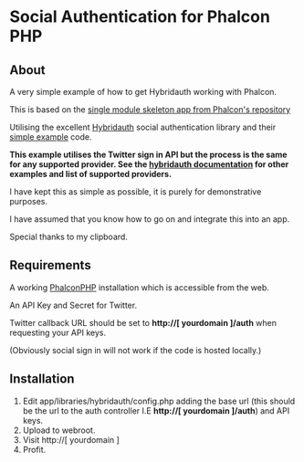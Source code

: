 Social Authentication for Phalcon PHP
=========================================================================

About
-----
A very simple example of how to get Hybridauth working with Phalcon.

This is based on the [single module skeleton app from Phalcon's repository](https://github.com/phalcon/skeleton-single)

Utilising the excellent [Hybridauth](http://hybridauth.sourceforge.net/) social authentication library and their [simple example](http://hybridauth.sourceforge.net/userguide/Integrating_HybridAuth_SignIn.html.) code.

**This example utilises the Twitter sign in API but the process is the same for any supported provider. See the [hybridauth documentation](http://hybridauth.sourceforge.net/userguide.html) for other examples and list of supported providers.**


I have kept this as simple as possible, it is purely for demonstrative purposes.

I have assumed that you know how to go on and integrate this into an app. 

Special thanks to my clipboard.

Requirements
------------
A working [PhalconPHP](http://phalconphp.com/) installation which is accessible from the web.

An API Key and Secret for Twitter. 

Twitter callback URL should be set to **http://[ yourdomain ]/auth** when requesting your API keys.

(Obviously social sign in will not work if the code is hosted locally.)

Installation
------------
1.	Edit app/libraries/hybridauth/config.php adding the base url (this should be the url to the auth controller I.E **http://[ yourdomain ]/auth**) and API keys.
2.	Upload to webroot.
3.	Visit http://[ yourdomain ]
4.	Profit.

